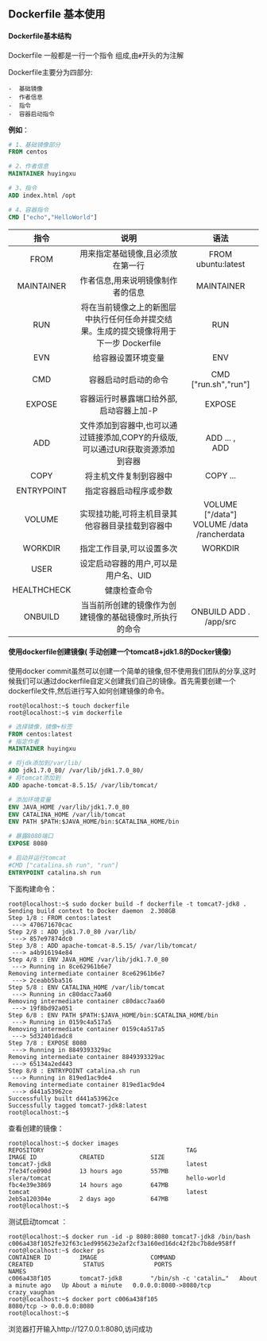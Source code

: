 ## Dockerfile 基本使用

#### Dockerfile基本结构

Dockerfile 一般都是一行一个指令 组成,由`#`开头的为注解

Dockerfile主要分为四部分:

	-  基础镜像
	-  作者信息
	-  指令
	-  容器启动指令

**例如**：

```dockerfile
# 1、基础镜像部分
FROM centos

# 2、作者信息
MAINTAINER huyingxu 

# 3、指令
ADD index.html /opt

# 4、容器指令
CMD ["echo","HelloWorld"]
```

|    指令     |                             说明                             |                     语法                      |
| :---------: | :----------------------------------------------------------: | :-------------------------------------------: |
|    FROM     |              用来指定基础镜像,且必须放在第一行               |              FROM ubuntu:latest               |
| MAINTAINER  |              作者信息,用来说明镜像制作者的信息               |               MAINTAINER <name>               |
|     RUN     | 将在当前镜像之上的新图层中执行任何任命并提交结果。生成的提交镜像将用于下一步 Dockerfile |                 RUN <command>                 |
|     EVN     |                      给容器设置环境变量                      |               ENV <key> <value>               |
|             |                                                              |                                               |
|     CMD     |                     容器启动时启动的命令                     |             CMD ["run.sh","run"]              |
|   EXPOSE    |           容器运行时暴露端口给外部,启动容器上加-P            |                 EXPOSE <port>                 |
|     ADD     | 文件添加到容器中,也可以通过链接添加,COPY的升级版,可以通过URl获取资源添加到容器 |  ADD <src>... <dest>,<br> ADD <url>  <dest>   |
|    COPY     |                    将主机文件复制到容器中                    |             COPY <src>... <dest>              |
| ENTRYPOINT  |                    指定容器启动程序或参数                    |                                               |
|   VOLUME    |       实现挂功能,可将主机目录其他容器目录挂载到容器中        | VOLUME ["/data"]<br>VOLUME /data /rancherdata |
|   WORKDIR   |                  指定工作目录,可以设置多次                   |                 WORKDIR <src>                 |
|    USER     |             设定启动容器的用户,可以是用户名、UID             |                                               |
| HEALTHCHECK |                         健康检查命令                         |                                               |
|   ONBUILD   |   当当前所创建的镜像作为创建镜像的基础镜像时,所执行的命令    |            ONBUILD ADD . /app/src             |

#### 使用dockerfile创建镜像( 手动创建一个tomcat8+jdk1.8的Docker镜像)

使用docker commit虽然可以创建一个简单的镜像,但不使用我们团队的分享,这时候我们可以通过dockerfile自定义创建我们自己的镜像。首先需要创建一个dockerfile文件,然后进行写入如何创建镜像的命令。

```shell
root@localhost:~$ touch dockerfile
root@localhost:~$ vim dockerfile
```

```dockerfile
# 选择镜像，镜像+标签
FROM centos:latest
# 指定作者
MAINTAINER huyingxu 

# 将jdk添加到/var/lib/
ADD jdk1.7.0_80/ /var/lib/jdk1.7.0_80/
# 将tomcat添加到
ADD apache-tomcat-8.5.15/ /var/lib/tomcat/

# 添加环境变量
ENV JAVA_HOME /var/lib/jdk1.7.0_80
ENV CATALINA_HOME /var/lib/tomcat
ENV PATH $PATH:$JAVA_HOME/bin:$CATALINA_HOME/bin

# 暴露8080端口
EXPOSE 8080

# 启动并运行tomcat
#CMD ["catalina.sh run", "run"]
ENTRYPOINT catalina.sh run
```

下面构建命令：

```shell
root@localhost:~$ sudo docker build -f dockerfile -t tomcat7-jdk8 .
Sending build context to Docker daemon  2.308GB
Step 1/8 : FROM centos:latest
 ---> 470671670cac
Step 2/8 : ADD jdk1.7.0_80 /var/lib/
 ---> 857e97874dc0
Step 3/8 : ADD apache-tomcat-8.5.15/ /var/lib/tomcat/
 ---> a4b916194e84
Step 4/8 : ENV JAVA_HOME /var/lib/jdk1.7.0_80
 ---> Running in 8ce62961b6e7
Removing intermediate container 8ce62961b6e7
 ---> 2ceabb5ba516
Step 5/8 : ENV CATALINA_HOME /var/lib/tomcat
 ---> Running in c80dacc7aa60
Removing intermediate container c80dacc7aa60
 ---> 19f8bd92a051
Step 6/8 : ENV PATH $PATH:$JAVA_HOME/bin:$CATALINA_HOME/bin
 ---> Running in 0159c4a517a5
Removing intermediate container 0159c4a517a5
 ---> 5d32401dadc8
Step 7/8 : EXPOSE 8080
 ---> Running in 8849393329ac
Removing intermediate container 8849393329ac
 ---> 65134a2ed443
Step 8/8 : ENTRYPOINT catalina.sh run
 ---> Running in 819ed1ac9de4
Removing intermediate container 819ed1ac9de4
 ---> d441a53962ce
Successfully built d441a53962ce
Successfully tagged tomcat7-jdk8:latest
root@localhost:~$ 
```

查看创建的镜像：

```shell
root@localhost:~$ docker images
REPOSITORY                                        TAG                 IMAGE ID            CREATED             SIZE
tomcat7-jdk8                                      latest              7fe34fce090d        13 hours ago        557MB
slera/tomcat                                      hello-world         fbc4e39e3869        14 hours ago        647MB
tomcat                                            latest              2eb5a120304e        2 days ago          647MB
root@localhost:~$ 
```

测试启动tomcat ：

```shell
root@localhost:~$ docker run -id -p 8080:8080 tomcat7-jdk8 /bin/bash
c006a438f1052fe32f63c1ed995623e2af2cf3a160ed16dc42f2bc7b8de958ff
root@localhost:~$ docker ps
CONTAINER ID        IMAGE               COMMAND                  CREATED              STATUS              PORTS                    NAMES
c006a438f105        tomcat7-jdk8        "/bin/sh -c 'catalin…"   About a minute ago   Up About a minute   0.0.0.0:8080->8080/tcp   crazy_vaughan
root@localhost:~$ docker port c006a438f105
8080/tcp -> 0.0.0.0:8080
root@localhost:~$ 
```

浏览器打开输入http://127.0.0.1:8080,访问成功

